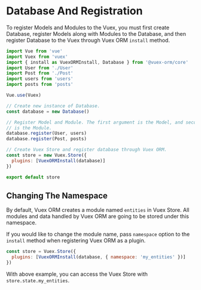 # Database And Registration

To register Models and Modules to the Vuex, you must first create Database, register Models along with Modules to the Database, and then register Database to the Vuex through Vuex ORM `install` method.

```js
import Vue from 'vue'
import Vuex from 'vuex'
import { install as VuexORMInstall, Database } from '@vuex-orm/core'
import User from './User'
import Post from './Post'
import users from 'users'
import posts from 'posts'

Vue.use(Vuex)

// Create new instance of Database.
const database = new Database()

// Register Model and Module. The first argument is the Model, and second
// is the Module.
database.register(User, users)
database.register(Post, posts)

// Create Vuex Store and register database through Vuex ORM.
const store = new Vuex.Store({
  plugins: [VuexORMInstall(database)]
})

export default store
```

## Changing The Namespace

By default, Vuex ORM creates a module named `entities` in Vuex Store. All modules and data handled by Vuex ORM are going to be stored under this namespace.

If you would like to change the module name, pass `namespace` option to the `install` method when registering Vuex ORM as a plugin.

```js
const store = Vuex.Store({
  plugins: [VuexORMInstall(database, { namespace: 'my_entities' })]
})
```

With above example, you can access the Vuex Store with `store.state.my_entities`.

